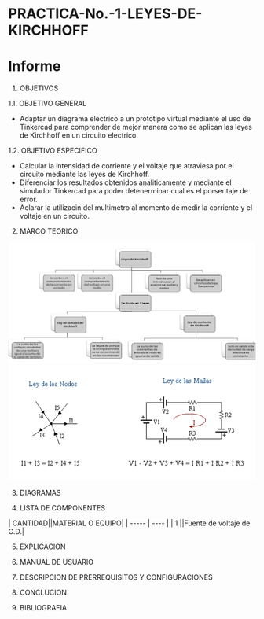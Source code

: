# PRACTICA-No.-1-LEYES-DE-KIRCHHOFF
# Informe 


1. OBJETIVOS 

1.1. OBJETIVO GENERAL

- Adaptar un  diagrama electrico a un prototipo virtual mediante el uso de Tinkercad para comprender de mejor manera como se aplican las leyes de Kirchhoff en un circuito electrico.

 1.2. OBJETIVO ESPECIFICO

- Calcular la intensidad de corriente y el voltaje que atraviesa por el circuito mediante las leyes de Kirchhoff.
- Diferenciar los resultados obtenidos analiticamente y mediante el simulador Tinkercad para poder detenerminar cual es el porsentaje de error.
- Aclarar la utilizacin del multimetro al momento de medir la corriente y el voltaje en un circuito.

2. MARCO TEORICO

![.](Imagenes/KIRCHHOFF.png)
![.](Imagenes/leyes_1.gif)

3. DIAGRAMAS


4. LISTA DE COMPONENTES

| CANTIDAD||MATERIAL O EQUIPO|
| ----- | ---- |
| 1 ||Fuente de voltaje de C.D.|

5. EXPLICACION 


6. MANUAL DE USUARIO


7. DESCRIPCION DE PRERREQUISITOS Y CONFIGURACIONES

8. CONCLUCION 

9. BIBLIOGRAFIA



